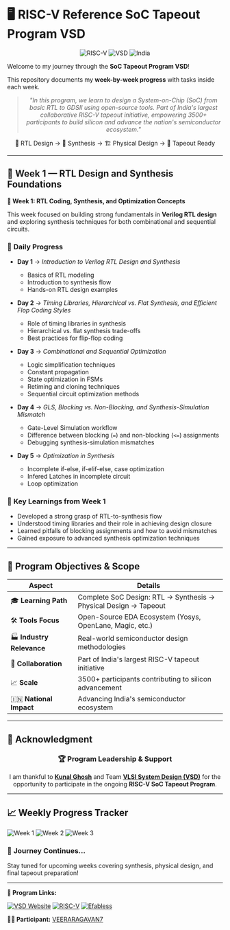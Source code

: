 # 🖥️ RISC-V Reference SoC Tapeout Program VSD

<div align="center">

![RISC-V](https://img.shields.io/badge/RISC--V-SoC%20Tapeout-blue?style=for-the-badge\&logo=riscv)
![VSD](https://img.shields.io/badge/VSD-Program-orange?style=for-the-badge)
![India](https://img.shields.io/badge/Made%20in-India-saffron?style=for-the-badge)

</div>

Welcome to my journey through the **SoC Tapeout Program VSD**!

This repository documents my **week-by-week progress** with tasks inside each week.

<div align="center">

> *"In this program, we learn to design a System-on-Chip (SoC) from basic RTL to GDSII using open-source tools. Part of India's largest collaborative RISC-V tapeout initiative, empowering 3500+ participants to build silicon and advance the nation's semiconductor ecosystem."*

</div>

<div align="center">

📝 RTL Design → 🔄 Synthesis → 🏗️ Physical Design → 🎯 Tapeout Ready

</div>

---

## 📅 **Week 1 — RTL Design and Synthesis Foundations**

<summary><b>🔑 Week 1: RTL Coding, Synthesis, and Optimization Concepts</b></summary>

This week focused on building strong fundamentals in **Verilog RTL design** and exploring synthesis techniques for both combinational and sequential circuits.

### 📖 **Daily Progress**

* **Day 1** → *Introduction to Verilog RTL Design and Synthesis*

  * Basics of RTL modeling
  * Introduction to synthesis flow
  * Hands-on RTL design examples

* **Day 2** → *Timing Libraries, Hierarchical vs. Flat Synthesis, and Efficient Flop Coding Styles*

  * Role of timing libraries in synthesis
  * Hierarchical vs. flat synthesis trade-offs
  * Best practices for flip-flop coding

* **Day 3** → *Combinational and Sequential Optimization*

  * Logic simplification techniques
  * Constant propagation
  * State optimization in FSMs
  * Retiming and cloning techniques
  * Sequential circuit optimization methods

* **Day 4** → *GLS, Blocking vs. Non-Blocking, and Synthesis-Simulation Mismatch*

  * Gate-Level Simulation workflow
  * Difference between blocking (`=`) and non-blocking (`<=`) assignments
  * Debugging synthesis-simulation mismatches

* **Day 5** → *Optimization in Synthesis*
  
  * Incomplete if-else, if-elif-else, case optimization
  * Infered Latches in incomplete circuit
  * Loop optimization
  

### 🌟 **Key Learnings from Week 1**

* Developed a strong grasp of RTL-to-synthesis flow
* Understood timing libraries and their role in achieving design closure
* Learned pitfalls of blocking assignments and how to avoid mismatches
* Gained exposure to advanced synthesis optimization techniques


---

## 🎯 **Program Objectives & Scope**

| Aspect                    | Details                                                          |
| ------------------------- | ---------------------------------------------------------------- |
| 🎓 **Learning Path**      | Complete SoC Design: RTL → Synthesis → Physical Design → Tapeout |
| 🛠️ **Tools Focus**       | Open-Source EDA Ecosystem (Yosys, OpenLane, Magic, etc.)         |
| 🏭 **Industry Relevance** | Real-world semiconductor design methodologies                    |
| 🤝 **Collaboration**      | Part of India's largest RISC-V tapeout initiative                |
| 📈 **Scale**              | 3500+ participants contributing to silicon advancement           |
| 🇮🇳 **National Impact**  | Advancing India's semiconductor ecosystem                        |

---

## 🙏 **Acknowledgment**

<div align="center">

### 🏆 **Program Leadership & Support**

I am thankful to [**Kunal Ghosh**](https://github.com/kunalg123) and Team **[VLSI System Design (VSD)](https://vsdiat.vlsisystemdesign.com/)** for the opportunity to participate in the ongoing **RISC-V SoC Tapeout Program**.

</div>

---

## 📈 **Weekly Progress Tracker**

![Week 1](https://img.shields.io/badge/Week%201-RTL%20Foundations-success?style=flat-square)
![Week 2](https://img.shields.io/badge/Week%202-Upcoming-lightgrey?style=flat-square)
![Week 3](https://img.shields.io/badge/Week%203-Upcoming-lightgrey?style=flat-square)

### 🚀 **Journey Continues...**

Stay tuned for upcoming weeks covering synthesis, physical design, and final tapeout preparation!

---

**🔗 Program Links:**

[![VSD Website](https://img.shields.io/badge/VSD-Official%20Website-blue?style=flat-square)](https://vsdiat.vlsisystemdesign.com/)
[![RISC-V](https://img.shields.io/badge/RISC--V-International-green?style=flat-square)](https://riscv.org/)
[![Efabless](https://img.shields.io/badge/Efabless-Platform-orange?style=flat-square)](https://efabless.com/)

**👨‍💻 Participant:** [VEERARAGAVAN7](https://github.com/VEERARAGAVAN7)


